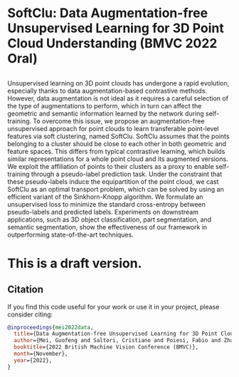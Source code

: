 # SoftClu: Data Augmentation-free Unsupervised Learning for 3D Point Cloud Understanding (BMVC 2022 Oral)
## 
Unsupervised learning on 3D point clouds has undergone a rapid evolution, especially thanks to data augmentation-based contrastive methods. However, data augmentation is not ideal as it requires a careful selection of the type of augmentations to perform, which in turn can affect the geometric and semantic information learned by the network during self-training. 
To overcome this issue, we propose an augmentation-free unsupervised approach for point clouds to learn transferable point-level features via soft clustering, named SoftClu. 
SoftClu assumes that the points belonging to a cluster should be close to each other in both geometric and feature spaces. This differs from typical contrastive learning, which builds similar representations for a whole point cloud and its augmented versions. 
We exploit the affiliation of points to their clusters as a proxy to enable self-training through a pseudo-label prediction task. 
Under the constraint that these pseudo-labels induce the equipartition of the point cloud, we cast SoftClu as an optimal transport problem, which can be solved by using an efficient variant of the Sinkhorn-Knopp algorithm. 
We formulate an unsupervised loss to minimize the standard cross-entropy between pseudo-labels and predicted labels. 
Experiments on downstream applications, such as 3D object classification, part segmentation, and semantic segmentation, show the effectiveness of our framework in outperforming state-of-the-art techniques.
# This is a draft version.
## Citation
If you find this code useful for your work or use it in your project, please consider citing:
```bibtex
@inproceedings{mei2022data,
  title={Data Augmentation-free Unsupervised Learning for 3D Point Cloud Understanding},
  author={Mei, Guofeng and Saltori, Cristiano and Poiesi, Fabio and Zhang, Jian and Ricci, Elisa and Sebe, Nicu and Wu, Qiang},
  booktitle={2022 British Machine Vision Conference (BMVC)},
  month={November},
  year={2022},
}
```
